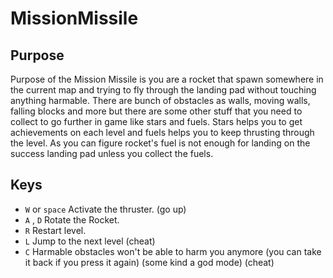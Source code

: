 # MissionMissile

## Purpose

  Purpose of the Mission Missile is you are a rocket that spawn somewhere in the current map and trying to fly through the landing pad without touching anything harmable.
  There are bunch of obstacles as walls, moving walls, falling blocks and more but there are some other stuff that you need to collect to go further in game like stars 
  and fuels. Stars helps you to get achievements on each level and fuels helps you to keep thrusting through the level. As you can figure rocket's fuel is not enough 
  for landing on the success landing pad unless you collect the fuels.
  
## Keys

- `W` or `space` Activate the thruster. (go up)
- `A` , `D` Rotate the Rocket.
- `R` Restart level.
- `L` Jump to the next level (cheat)
- `C` Harmable obstacles won't be able to harm you anymore (you can take it back if you press it again) (some kind a god mode) (cheat)


 
